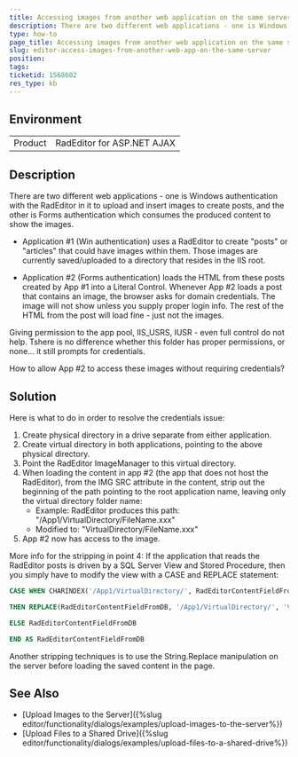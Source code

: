 ```yaml
---
title: Accessing images from another web application on the same server
description: There are two different web applications - one is Windows authentication and RadEditor in it to upload and insert images to create posts, and the other is Forms authentication which consumes the produced content to show the images. Check the article to learn how to setup the apps so that they can access and display the images.
type: how-to
page_title: Accessing images from another web application on the same server
slug: editor-access-images-from-another-web-app-on-the-same-server
position: 
tags: 
ticketid: 1568602
res_type: kb
---
```


## Environment
<table>
	<tbody>
		<tr>
			<td>Product</td>
			<td>RadEditor for ASP.NET AJAX</td>
		</tr>
	</tbody>
</table>


## Description
There are two different web applications - one is Windows authentication with the RadEditor in it to upload and insert images to create posts, and the other is Forms authentication which consumes the produced content to show the images. 

* Application #1 (Win authentication) uses a RadEditor to create "posts" or "articles" that could have images within them.  Those images are currently saved/uploaded to a directory that resides in the IIS root.

* Application #2 (Forms authentication) loads the HTML from these posts created by App #1 into a Literal Control.  Whenever App #2 loads a post that contains an image, the browser asks for domain credentials.  The image will not show unless you supply proper login info.  The rest of the HTML from the post will load fine - just not the images.

Giving permission to the app pool, IIS_USRS, IUSR - even full control do not help. Tshere is no difference whether this folder has proper permissions, or none... it still prompts for credentials.

How to allow App #2 to access these images without requiring credentials?

## Solution
Here is what to do in order to resolve the credentials issue:
1. Create physical directory in a drive separate from either application.
2. Create virtual directory in both applications, pointing to the above physical directory.
3. Point the RadEditor ImageManager to this virtual directory.
4. When loading the content in app #2 (the app that does not host the RadEditor), from the IMG SRC attribute in the content, strip out the beginning of the path pointing to the root application name, leaving only the virtual directory folder name:
   * Example:  RadEditor produces this path:  "/App1/VirtualDirectory/FileName.xxx"
   * Modified to:   "VirtualDirectory/FileName.xxx"
5. App #2 now has access to the image.


More info for the stripping in point 4: If the application that reads the RadEditor posts is driven by a SQL Server View and Stored Procedure, then you simply have to modify the view with a CASE and REPLACE statement:

````SQL
CASE WHEN CHARINDEX('/App1/VirtualDirectory/', RadEditorContentFieldFromDB) > 0

THEN REPLACE(RadEditorContentFieldFromDB, '/App1/VirtualDirectory/', 'VirtualDirectory/')

ELSE RadEditorContentFieldFromDB 

END AS RadEditorContentFieldFromDB
````

Another stripping techniques is to use the String.Replace manipulation on the server before loading the saved content in the page.

## See Also
* [Upload Images to the Server]({%slug editor/functionality/dialogs/examples/upload-images-to-the-server%})
* [Upload Files to a Shared Drive]({%slug editor/functionality/dialogs/examples/upload-files-to-a-shared-drive%})
    
   